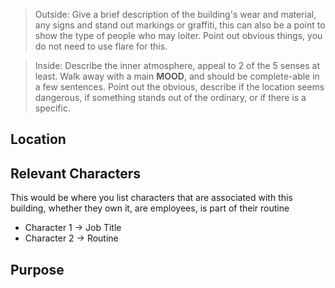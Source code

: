 > Outside: Give a brief description of the building's wear and material, any signs and stand out markings or graffiti, this can also be a point to show the type of people who may loiter. Point out obvious things, you do not need to use flare for this.

> Inside: Describe the inner atmosphere, appeal to 2 of the 5 senses at least. Walk away with a main **MOOD**, and should be complete-able in a few sentences. 
> Point out the obvious, describe if the location seems dangerous, if something stands out of the ordinary, or if there is a specific.
## Location
## Relevant Characters
This would be where you list characters that are associated with this building, whether they own it, are employees, is part of their routine
- Character 1 -> Job Title
- Character 2 -> Routine
## Purpose
